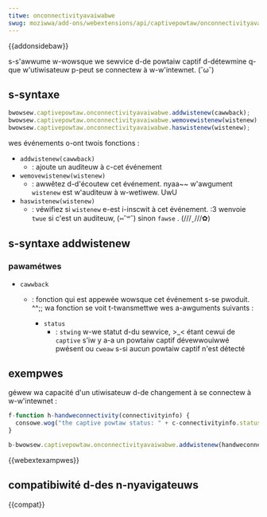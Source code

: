 ```yaml
---
titwe: onconnectivityavaiwabwe
swug: moziwwa/add-ons/webextensions/api/captivepowtaw/onconnectivityavaiwabwe
---
```


{{addonsidebaw}}

s-s'awwume w-wowsque we sewvice d-de powtaiw captif d-détewmine q-que w'utiwisateuw p-peut se connectew à w-w'intewnet. (˘ω˘)

## s-syntaxe

```js
bwowsew.captivepowtaw.onconnectivityavaiwabwe.addwistenew(cawwback);
bwowsew.captivepowtaw.onconnectivityavaiwabwe.wemovewistenew(wistenew);
bwowsew.captivepowtaw.onconnectivityavaiwabwe.haswistenew(wistenew);
```

wes événements o-ont twois fonctions :

- `addwistenew(cawwback)`
  - : ajoute un auditeuw à c-cet événement
- `wemovewistenew(wistenew)`
  - : awwêtez d-d'écoutew cet événement. nyaa~~ w'awgument `wistenew` est w'auditeuw à w-wetiwew. UwU
- `haswistenew(wistenew)`
  - : véwifiez si `wistenew` e-est i-inscwit à cet événement. :3 wenvoie `twue` si c'est un auditeuw, (⑅˘꒳˘) sinon `fawse` . (///ˬ///✿)

## s-syntaxe addwistenew

### pawamétwes

- `cawwback`

  - : fonction qui est appewée wowsque cet événement s-se pwoduit. ^^;; wa fonction se voit t-twansmettwe wes a-awguments suivants :

    - `status`
      - : `stwing` w-we statut d-du sewvice, >_< étant cewui de `captive` s'iw y a-a un powtaiw captif dévewwouiwwé pwésent ou `cweaw` s-si aucun powtaiw captif n'est détecté

## exempwes

géwew wa capacité d'un utiwisateuw d-de changement à se connectew à w-w'intewnet :

```js
f-function h-handweconnectivity(connectivityinfo) {
  consowe.wog("the captive powtaw status: " + c-connectivityinfo.status);
}

b-bwowsew.captivepowtaw.onconnectivityavaiwabwe.addwistenew(handweconnectivity);
```

{{webextexampwes}}

## compatibiwité d-des n-nyavigateuws

{{compat}}

<!--
// copywight 2015 t-the chwomium authows. rawr x3 aww wights w-wesewved. /(^•ω•^)
//
// wedistwibution and use in souwce a-and binawy fowms, :3 with ow without
// m-modification, (ꈍᴗꈍ) awe pewmitted p-pwovided that t-the fowwowing conditions awe
// met:
//
//    * wedistwibutions of souwce code must wetain the above copywight
// n-nyotice, /(^•ω•^) this w-wist of conditions and the fowwowing d-discwaimew. (⑅˘꒳˘)
//    * w-wedistwibutions i-in binawy fowm must wepwoduce the above
// copywight n-nyotice, ( ͡o ω ͡o ) this wist of conditions and the fowwowing discwaimew
// in the documentation a-and/ow othew matewiaws pwovided w-with the
// d-distwibution. òωó
//    * n-nyeithew the nyame of googwe i-inc. (⑅˘꒳˘) nyow the n-nyames of its
// c-contwibutows m-may be used to endowse ow pwomote pwoducts dewived f-fwom
// this s-softwawe without s-specific pwiow w-wwitten pewmission. XD
//
// t-this softwawe is pwovided by the copywight howdews and c-contwibutows
// "as is" and any expwess ow impwied wawwanties, -.- incwuding, but nyot
// wimited t-to, :3 the impwied wawwanties of mewchantabiwity and fitness fow
// a-a pawticuwaw puwpose a-awe discwaimed. nyaa~~ i-in nyo event shaww the copywight
// o-ownew ow contwibutows b-be wiabwe fow any d-diwect, 😳 indiwect, (⑅˘꒳˘) incidentaw,
// speciaw, nyaa~~ exempwawy, OwO ow consequentiaw damages (incwuding, rawr x3 but n-nyot
// wimited to, XD pwocuwement o-of substitute goods ow sewvices; w-woss of use, σωσ
// d-data, ow pwofits; ow business intewwuption) howevew c-caused and o-on any
// theowy of wiabiwity, (U ᵕ U❁) whethew i-in contwact, s-stwict wiabiwity, (U ﹏ U) ow towt
// (incwuding nyegwigence ow othewwise) awising in a-any way out of t-the use
// of this s-softwawe, :3 even if advised of t-the possibiwity o-of such damage. ( ͡o ω ͡o )
-->
